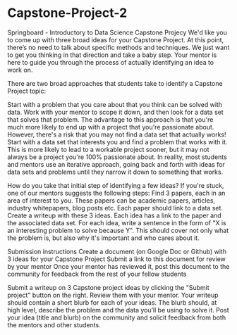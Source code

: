 # Capstone-Project-2
Springboard - Introductory to Data Science Capstone Projecy
We'd like you to come up with three broad ideas for your Capstone Project. At this point, there’s no need to talk about specific methods and techniques. We just want to get you thinking in that direction and take a baby step. Your mentor is here to guide you through the process of actually identifying an idea to work on. 

There are two broad approaches that students take to identify a Capstone Project topic:

Start with a problem that you care about that you think can be solved with data. Work with your mentor to scope it down, and then look for a data set that solves that problem. The advantage to this approach is that you're much more likely to end up with a project that you're passionate about. However, there's a risk that you may not find a data set that actually works!
Start with a data set that interests you and find a problem that works with it. This is more likely to lead to a workable project sooner, but it may not always be a project you're 100% passionate about.
In reality, most students and mentors use an iterative approach, going back and forth with ideas for data sets and problems until they narrow it down to something that works.

How do you take that initial step of identifying a few ideas? If you're stuck, one of our mentors suggests the following steps:
Find 3 papers, each in an area of interest to you. These papers can be academic papers, articles, industry whitepapers, blog posts etc. Each paper should link to a data set.
Create a writeup with these 3 ideas. Each idea has a link to the paper and the associated data set. For each idea, write a sentence in the form of "X is an interesting problem to solve because Y". This should cover not only what the problem is, but also why it's important and who cares about it.

Submission instructions
Create a document (on Google Doc or Github) with 3 ideas for your Capstone Project
Submit a link to this document for review by your mentor
Once your mentor has reviewed it, post this document to the community for feedback from the rest of your fellow students

Submit a writeup on 3 Capstone project ideas by clicking the "Submit project" button on the right. Review them with your mentor. Your writeup should contain a short blurb for each of your ideas. The blurb should, at high level, describe the problem and the data you’ll be using to solve it.  Post your idea (title and blurb) on the community and solicit feedback from both the mentors and other students.
